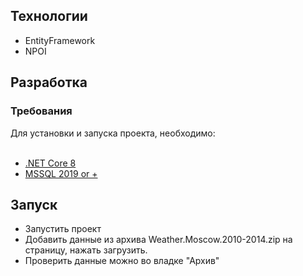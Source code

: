 ## Технологии
- EntityFramework<td></td>
- NPOI

## Разработка
### Требования
Для установки и запуска проекта, необходимо:<br></br>
- [.NET Core 8](https://dotnet.microsoft.com/ru-ru/download/dotnet/8.0)
- [MSSQL 2019 or +](https://www.microsoft.com/ru-ru/sql-server/sql-server-2019)

## Запуск
- Запустить проект
- Добавить данные из архива Weather.Moscow.2010-2014.zip на страницу, нажать загрузить.
- Проверить данные можно во владке "Архив" 

